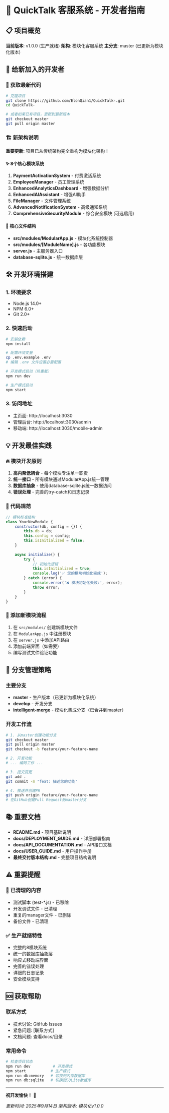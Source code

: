 # 🚀 QuickTalk 客服系统 - 开发者指南

## 📋 项目概览

**当前版本**: v1.0.0 (生产就绪)
**架构**: 模块化客服系统
**主分支**: master (已更新为模块化版本)

## 🎯 给新加入的开发者

### 🔄 获取最新代码
```bash
# 克隆项目
git clone https://github.com/ElonQian1/QuickTalk-.git
cd QuickTalk-

# 或者如果已有项目，更新到最新版本
git checkout master
git pull origin master
```

### 🏗️ 新架构说明

**重要更新**: 项目已从传统架构完全重构为模块化架构！

#### ✨ 8个核心模块系统
1. **PaymentActivationSystem** - 付费激活系统
2. **EmployeeManager** - 员工管理系统  
3. **EnhancedAnalyticsDashboard** - 增强数据分析
4. **EnhancedAIAssistant** - 增强AI助手
5. **FileManager** - 文件管理系统
6. **AdvancedNotificationSystem** - 高级通知系统
7. **ComprehensiveSecurityModule** - 综合安全模块 (可选启用)

#### 🔧 核心文件结构
- **src/modules/ModularApp.js** - 模块化系统控制器
- **src/modules/[ModuleName].js** - 各功能模块
- **server.js** - 主服务器入口
- **database-sqlite.js** - 统一数据库层

## 🛠️ 开发环境搭建

### 1. 环境要求
- Node.js 14.0+
- NPM 6.0+
- Git 2.0+

### 2. 快速启动
```bash
# 安装依赖
npm install

# 配置环境变量
cp .env.example .env
# 编辑 .env 文件设置必要配置

# 开发模式启动（热重载）
npm run dev

# 生产模式启动
npm start
```

### 3. 访问地址
- 主页面: http://localhost:3030
- 管理后台: http://localhost:3030/admin
- 移动端: http://localhost:3030/mobile-admin

## 💡 开发最佳实践

### 🔥 模块开发原则
1. **高内聚低耦合** - 每个模块专注单一职责
2. **统一接口** - 所有模块通过ModularApp.js统一管理
3. **数据库抽象** - 使用database-sqlite.js统一数据访问
4. **错误处理** - 完善的try-catch和日志记录

### 📝 代码规范
```javascript
// 模块标准结构
class YourNewModule {
    constructor(db, config = {}) {
        this.db = db;
        this.config = config;
        this.isInitialized = false;
    }
    
    async initialize() {
        try {
            // 初始化逻辑
            this.isInitialized = true;
            console.log('✅ 您的模块初始化完成');
        } catch (error) {
            console.error('❌ 模块初始化失败:', error);
            throw error;
        }
    }
}
```

### 🔄 添加新模块流程
1. 在 `src/modules/` 创建新模块文件
2. 在 `ModularApp.js` 中注册模块
3. 在 `server.js` 中添加API路由
4. 添加前端界面（如需要）
5. 编写测试文件验证功能

## 🌿 分支管理策略

### 主要分支
- **master** - 生产版本（已更新为模块化系统）
- **develop** - 开发分支
- **intelligent-merge** - 模块化集成分支（已合并到master）

### 开发工作流
```bash
# 1. 从master创建功能分支
git checkout master
git pull origin master
git checkout -b feature/your-feature-name

# 2. 开发功能
# ... 编码工作 ...

# 3. 提交变更
git add .
git commit -m "feat: 描述您的功能"

# 4. 推送并创建PR
git push origin feature/your-feature-name
# 在GitHub创建Pull Request到master分支
```

## 📚 重要文档

- **README.md** - 项目基础说明
- **docs/DEPLOYMENT_GUIDE.md** - 详细部署指南
- **docs/API_DOCUMENTATION.md** - API接口文档
- **docs/USER_GUIDE.md** - 用户操作手册
- **最终交付版本结构.md** - 完整项目结构说明

## ⚠️ 重要提醒

### 🚫 已清理的内容
- 测试脚本 (test-*.js) - 已移除
- 开发调试文件 - 已清理
- 重复的manager文件 - 已删除
- 备份文件 - 已清理

### ✅ 生产就绪特性
- 完整的8模块系统
- 统一的数据库抽象层
- 响应式移动端界面
- 完善的错误处理
- 详细的日志记录
- 安全模块支持

## 🆘 获取帮助

### 联系方式
- 技术讨论: GitHub Issues
- 紧急问题: [联系方式]
- 文档问题: 查看docs/目录

### 常用命令
```bash
# 检查项目状态
npm run dev          # 开发模式
npm start           # 生产模式
npm run db:memory   # 切换到内存数据库
npm run db:sqlite   # 切换到SQLite数据库
```

---
**祝开发愉快！** 🎉

*更新时间: 2025年9月14日*
*架构版本: 模块化v1.0.0*